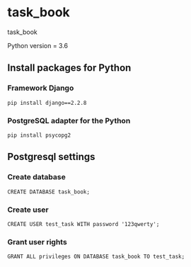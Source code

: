 # task_book
task_book

Python version = 3.6

## Install packages for Python
### Framework Django

```
pip install django==2.2.8
```

### PostgreSQL adapter for the Python 

```
pip install psycopg2
```

## Postgresql settings
### Create database

```
CREATE DATABASE task_book;
```

### Create user

```
CREATE USER test_task WITH password '123qwerty';
```

### Grant user rights

```
GRANT ALL privileges ON DATABASE task_book TO test_task;

```
